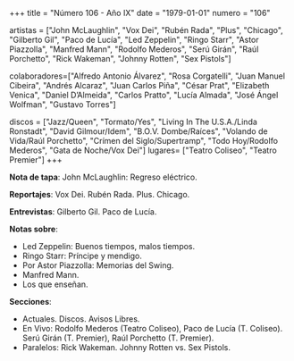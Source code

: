 +++
title = "Número 106 - Año IX"
date = "1979-01-01"
numero = "106"

artistas = ["John McLaughlin", "Vox Dei", "Rubén Rada", "Plus", "Chicago", "Gilberto Gil", "Paco de Lucía", "Led Zeppelin", "Ringo Starr", "Astor Piazzolla", "Manfred Mann", "Rodolfo Mederos", "Serú Girán", "Raúl Porchetto", "Rick Wakeman", "Johnny Rotten", "Sex Pistols"] 

colaboradores=["Alfredo Antonio Álvarez", "Rosa Corgatelli", "Juan Manuel Cibeira", "Andrés Alcaraz", "Juan Carlos Piña", "César Prat", "Elizabeth Venica", "Daniel D’Almeida", "Carlos Pratto", "Lucía Almada", "José Ángel Wolfman", "Gustavo Torres"]

discos = ["Jazz/Queen", "Tormato/Yes", "Living In The U.S.A./Linda Ronstadt", "David Gilmour/Idem", "B.O.V. Dombe/Raíces", "Volando de Vida/Raúl Porchetto", "Crímen del Siglo/Supertramp", "Todo Hoy/Rodolfo Mederos", "Gata de Noche/Vox Dei"]
lugares= ["Teatro Coliseo", "Teatro Premier"]
+++

**Nota de tapa**: John McLaughlin: Regreso eléctrico.

**Reportajes**: Vox Dei. Rubén Rada. Plus. Chicago. 

**Entrevistas**: Gilberto Gil. Paco de Lucía. 

**Notas sobre**:

- Led Zeppelin: Buenos tiempos, malos tiempos.
- Ringo Starr: Príncipe y mendigo.
- Por Astor Piazzolla: Memorias del Swing.
- Manfred Mann.
- Los que enseñan.

**Secciones**:

- Actuales. Discos. Avisos Libres.
- En Vivo: Rodolfo Mederos (Teatro Coliseo), Paco de Lucía (T. Coliseo). Serú Girán (T. Premier), Raúl Porchetto (T. Premier).
- Paralelos: Rick Wakeman. Johnny Rotten vs. Sex Pistols.
